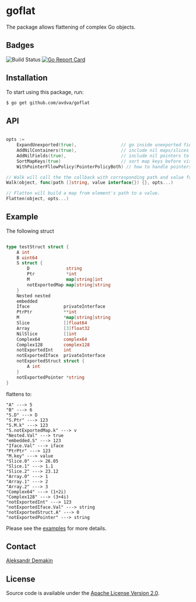 # goflat
The package allows flattening of complex Go objects.

## Badges

![Build Status](https://github.com/avdva/goflat/workflows/golangci-lint/badge.svg)
[![Go Report Card](https://goreportcard.com/badge/github.com/avdva/goflat)](https://goreportcard.com/report/github.com/avdva/goflat)

## Installation

To start using this package, run:

```sh
$ go get github.com/avdva/goflat
```

## API

```go

opts :=
	ExpandUnexported(true),					// go inside unexported fields
	AddNilContainers(true),					// include nil maps/slices
	AddNilFields(true),						// include nil pointers to primitive types
	SortMapKeys(true)	   					// sort map keys before visiting a map
	WithPointerFllowPolicy(PointerPolicyBoth) // how to handle pointers. see PointerPolicy* consts. 

// Walk will call the the callback with corresponding path and value for all objects inside the root value object.
Walk(object, func(path []string, value interface{}) {}, opts...)

// Flatten will build a map from element's path to a value.
Flatten(object, opts...)
```

## Example
The following struct
```go

type testStruct struct {
	A int
	B uint64
	S struct {
		D              string
		Ptr            *int
		M              map[string]int
		notExportedMap map[string]string
	}
	Nested nested
	embedded
	Iface             privateInterface
	PtrPtr            **int
	M                 *map[string]string
	Slice             []float64
	Array             [3]float32
	NilSlice          []int
	Complex64         complex64
	Complex128        complex128
	notExportedInt    int
	notExportedIface  privateInterface
	notExportedStruct struct {
		A int
	}
	notExportedPointer *string
}

```

flattens to:
```
"A" ---> 5
"B" ---> 6
"S.D" ---> D
"S.Ptr" ---> 123
"S.M.k" ---> 123
"S.notExportedMap.k" ---> v
"Nested.Val" ---> true
"embedded.S" ---> 123
"Iface.Val" ---> iface
"PtrPtr" ---> 123
"M.key" ---> value
"Slice.0" ---> 26.05
"Slice.1" ---> 1.1
"Slice.2" ---> 23.12
"Array.0" ---> 1
"Array.1" ---> 2
"Array.2" ---> 3
"Complex64" ---> (1+2i)
"Complex128" ---> (3+4i)
"notExportedInt" ---> 123
"notExportedIface.Val" ---> string
"notExportedStruct.A" ---> 0
"notExportedPointer" ---> string
```

Please see the [examples](/goflat_example_test.go) for more details.

## Contact

[Aleksandr Demakin](mailto:alexander.demakin@gmail.com)

## License

Source code is available under the [Apache License Version 2.0](/LICENSE).